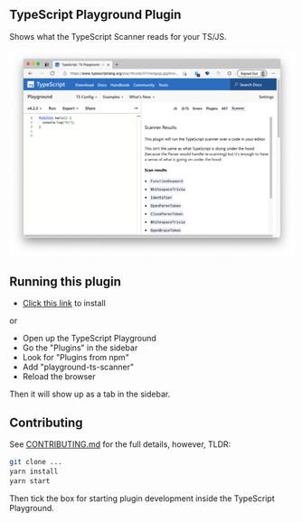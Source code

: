 ## TypeScript Playground Plugin

Shows what the TypeScript Scanner reads for your TS/JS.

![](./screenshot.png)

## Running this plugin

- [Click this link](https://www.typescriptlang.org/play?install-plugin=playground-ts-scanner) to install

or

- Open up the TypeScript Playground
- Go the "Plugins" in the sidebar
- Look for "Plugins from npm"
- Add "playground-ts-scanner"
- Reload the browser

Then it will show up as a tab in the sidebar.

## Contributing

See [CONTRIBUTING.md](./CONTRIBUTING.md) for the full details, however, TLDR:

```sh
git clone ...
yarn install
yarn start
```

Then tick the box for starting plugin development inside the TypeScript Playground.
